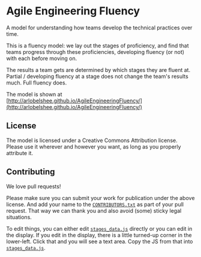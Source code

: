 Agile Engineering Fluency
=========================

A model for understanding how teams develop the technical practices over time.

This is a fluency model: we lay out the stages of proficiency, and find that teams progress through these proficiencies, developing fluency (or not) with each before moving on.

The results a team gets are determined by which stages they are fluent at. Partial / developing fluency at a stage does not change the team's results much. Full fluency does.

The model is shown at [http://arlobelshee.github.io/AgileEngineeringFluency/](http://arlobelshee.github.io/AgileEngineeringFluency/)

License
-------

The model is licensed under a Creative Commons Attribution license. Please use it wherever and however you want, as long as you properly attribute it.

Contributing
------------

We love pull requests!

Please make sure you can submit your work for publication under the above license. And add your name to the [`CONTRIBUTORS.txt`](CONTRIBUTORS.txt) as part of your pull request. That way we can thank you and also avoid (some) sticky legal situations.

To edit things, you can either edit [`stages_data.js`](stages_data.js) directly or you can edit in the display. If you edit in the display, there is a little turned-up corner in the lower-left. Click that and you will see a text area. Copy the JS from that into [`stages_data.js`](stages_data.js).

